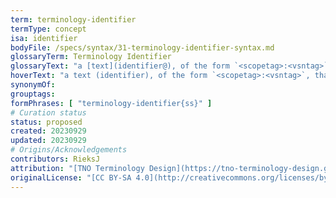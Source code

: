 ```yaml
---
term: terminology-identifier
termType: concept
isa: identifier
bodyFile: /specs/syntax/31-terminology-identifier-syntax.md
glossaryTerm: Terminology Identifier
glossaryText: "a [text](identifier@), of the form `<scopetag>:<vsntag>`, that [identifies](@) a [terminology](@) from within a particular [scope](@), and can also be used to find the [MRG](@) file (in the [glossarydir](@) of that same [scope](@)) that contains [entries](mrg-entry@) for every [term](@) contained in that [terminology](@). If `<scopetag>` and/or `:<vsntag>` is omitted, their values are taken be the current (or default) ones."
hoverText: "a text (identifier), of the form `<scopetag>:<vsntag>`, that identifies a terminology from within a particular scope. If `<scopetag>` and/or `:<vsntag>` is omitted, their values are taken be the current (or default) ones."
synonymOf:
grouptags:
formPhrases: [ "terminology-identifier{ss}" ]
# Curation status
status: proposed
created: 20230929
updated: 20230929
# Origins/Acknowledgements
contributors: RieksJ
attribution: "[TNO Terminology Design](https://tno-terminology-design.github.io/tev2-specifications/docs)"
originalLicense: "[CC BY-SA 4.0](http://creativecommons.org/licenses/by-sa/4.0/?ref=chooser-v1)"
---
```

